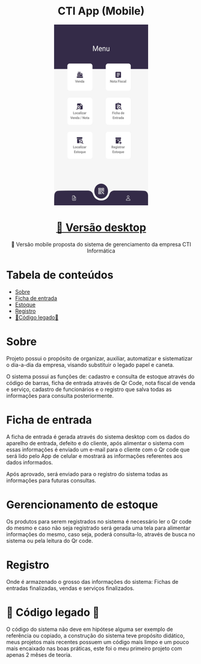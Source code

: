 <h1 align="center">CTI App (Mobile)</h1>

<p align="center">
    <img src="./src/assets/screenshot-app-menu.jpg" width="250" height="480">
</p>

<h1 align="center">
    <a href="https://github.com/MarcoLGP/cti-desktop-public">🔗 Versão desktop</a>
</h1>
<p align="center">🚀 Versão mobile proposta do sistema de gerenciamento da empresa CTI Informática</p>

Tabela de conteúdos
=================
<!--ts-->
   * [Sobre](#Sobre)
   * [Ficha de entrada](#Ficha-de-entrada)
   * [Estoque](#Gerencionamento-de-estoque)
   * [Registro](#Registro)
   * [🚧Código legado🚧](#Codigo-legado)
<!--te-->

<h1 id=="Sobre">Sobre</h1>
<p>Projeto possui o propósito de organizar, auxiliar, automatizar e sistematizar o dia-a-dia da empresa, visando substituir o legado papel e caneta.</p>
<p>O sistema possui as funções de: cadastro e consulta de estoque através do código de barras, ficha de entrada através de Qr Code, nota fiscal de venda e serviço, cadastro de funcionários e o registro que salva todas as informações para consulta posteriormente.</p>

<h1 id="Ficha-de-entrada">Ficha de entrada </h1>
<p>A ficha de entrada é gerada através do sistema desktop com os dados do aparelho de entrada, defeito e do cliente, após alimentar o sistema com essas informações é enviado um e-mail para o cliente com o Qr code que será lido pelo App de celular e mostrará as informações referentes aos dados informados.</p>
<p>Após aprovado, será enviado para o registro do sistema todas as informações para futuras consultas.</p>

<h1 id="Gerencionamento-de-estoque">Gerencionamento de estoque</h1>
<p>Os produtos para serem registrados no sistema é necessário ler o Qr code do mesmo e caso não seja registrado será gerada uma tela para alimentar informações do mesmo, caso seja, poderá consulta-lo, através de busca no sistema ou pela leitura do Qr code.</p>

<h1 id="Registro">Registro</h1>
<p>Onde é armazenado o grosso das informações do sistema: Fichas de entradas finalizadas, vendas e serviços finalizados.</p>

<h1 id="Codigo-legado">🚧 Código legado 🚧</h1>
<p>O código do sistema não deve em hipótese alguma ser exemplo de referência ou copiado, a construção do sistema teve propósito didático, meus projetos mais recentes possuem um código mais limpo e um pouco mais encaixado nas boas práticas, este foi o meu primeiro projeto com apenas 2 mêses de teoria.</p>
